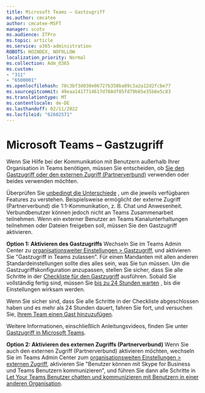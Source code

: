 ```yaml
---
title: Microsoft Teams – Gastzugriff
ms.author: cmcatee
author: cmcatee-MSFT
manager: scotv
ms.audience: ITPro
ms.topic: article
ms.service: o365-administration
ROBOTS: NOINDEX, NOFOLLOW
localization_priority: Normal
ms.collection: Adm_O365
ms.custom:
- "311"
- "6500001"
ms.openlocfilehash: 70c3bf3d030e06727b350ba89c3a2a12d2fcbe77
ms.sourcegitcommit: 49eaa1417714617d768df85fd79b65e35b6e5c83
ms.translationtype: MT
ms.contentlocale: de-DE
ms.lasthandoff: 02/11/2022
ms.locfileid: "62602571"
---
```

# <a name="microsoft-teams---guest-access"></a>Microsoft Teams – Gastzugriff

Wenn Sie Hilfe bei der Kommunikation mit Benutzern außerhalb Ihrer Organisation in Teams benötigen, müssen Sie entscheiden, ob [Sie den Gastzugriff oder den externen Zugriff (Partnerverbund)](https://docs.microsoft.com/microsoftteams/manage-external-access#external-access-vs-guest-access) verwenden oder beides verwenden möchten.

Überprüfen Sie [unbedingt die Unterschiede](https://docs.microsoft.com/microsoftteams/manage-external-access#external-access-vs-guest-access) , um die jeweils verfügbaren Features zu verstehen.  Beispielsweise ermöglicht der externe Zugriff (Partnerverbund) die 1:1-Kommunikation, z. B. Chat und Anwesenheit.  Verbundbenutzer können jedoch nicht an Teams Zusammenarbeit teilnehmen.  Wenn ein externer Benutzer an Teams Kanalunterhaltungen teilnehmen oder Dateien freigeben soll, müssen Sie den Gastzugriff aktivieren.

**Option 1: Aktivieren des Gastzugriffs** Wechseln Sie im Teams Admin Center zu [organisationsweiter Einstellungen > Gastzugriff](https://admin.teams.microsoft.com/company-wide-settings/guest-configuration), und aktivieren Sie "Gastzugriff in Teams zulassen".  Für einen Mandanten mit allen anderen Standardeinstellungen sollte dies alles sein, was Sie tun müssen.  Um die Gastzugriffskonfiguration anzupassen, stellen Sie sicher, dass Sie alle Schritte in der [Checkliste für den Gastzugriff](https://docs.microsoft.com/microsoftteams/guest-access-checklist) ausführen. Sobald Sie vollständig fertig sind, müssen Sie [bis zu 24 Stunden warten](https://docs.microsoft.com/microsoftteams/manage-guests#guest-access-latencies) , bis die Einstellungen wirksam werden.

Wenn Sie sicher sind, dass Sie alle Schritte in der Checkliste abgeschlossen haben und es mehr als 24 Stunden dauert, fahren Sie fort, und versuchen Sie, [Ihrem Team einen Gast hinzuzufügen](https://support.office.com/article/add-guests-to-a-team-in-teams-fccb4fa6-f864-4508-bdde-256e7384a14f#ID0EAABAAA=Desktop).

Weitere Informationen, einschließlich Anleitungsvideos, finden Sie unter [Gastzugriff in Microsoft Teams](https://docs.microsoft.com/microsoftteams/guest-access).

**Option 2: Aktivieren des externen Zugriffs (Partnerverbund)** Wenn Sie auch den externen Zugriff (Partnerverbund) aktivieren möchten, wechseln Sie im Teams Admin Center zum [organisationsweiten Einstellungen > externen Zugriff](https://admin.teams.microsoft.com/company-wide-settings/external-communications), aktivieren Sie "Benutzer können mit Skype for Business und Teams Benutzern kommunizieren", und führen Sie dann alle Schritte in [Let Your Teams  Benutzer chatten und kommunizieren mit Benutzern in einer anderen Organisation](https://docs.microsoft.com/microsoftteams/manage-external-access#let-your-teams-users-chat-and-communicate-with-users-in-another-organization).
